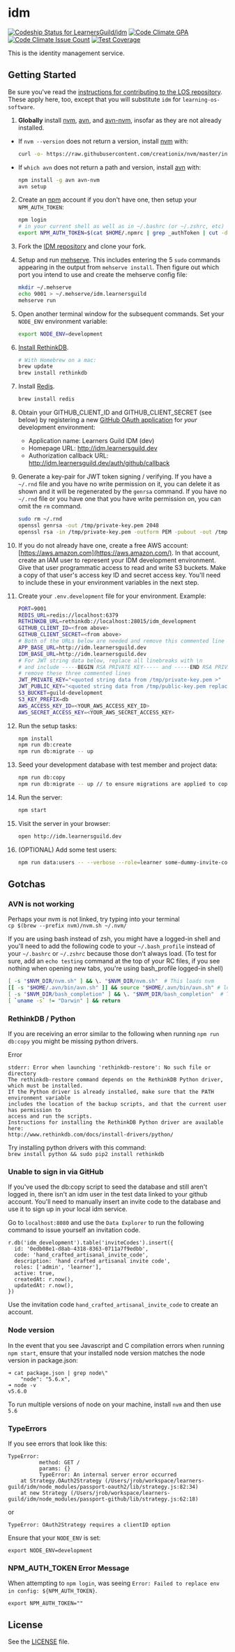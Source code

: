 # idm

[ ![Codeship Status for LearnersGuild/idm](https://app.codeship.com/projects/92d0f5c0-180d-0134-1b2a-7a446e54894e/status?branch=master)](https://app.codeship.com/projects/158637)
[![Code Climate GPA](https://codeclimate.com/github/LearnersGuild/idm/badges/gpa.svg)](https://codeclimate.com/github/LearnersGuild/idm/feed)
[![Code Climate Issue Count](https://codeclimate.com/github/LearnersGuild/idm/badges/issue_count.svg)](https://codeclimate.com/github/LearnersGuild/idm/feed)
[![Test Coverage](https://codeclimate.com/github/LearnersGuild/idm/coverage.svg)](https://codeclimate.com/github/LearnersGuild/idm/coverage)

This is the identity management service.

## Getting Started

Be sure you've read the [instructions for contributing to the LOS repository](https://github.com/LearnersGuild/learning-os-software/blob/master/appendix/how-to-modify.md). These apply here, too, except that you will substitute `idm` for `learning-os-software`.

1. **Globally** install [nvm][nvm], [avn][avn], and [avn-nvm][avn-nvm], insofar as they are not already installed.

- If `nvm --version` does not return a version, install [nvm][nvm] with:

    ```bash
    curl -o- https://raw.githubusercontent.com/creationix/nvm/master/install.sh | bash
    ```
    
- If `which avn` does not return a path and version, install [avn][avn] with:

    ```bash
    npm install -g avn avn-nvm
    avn setup
    ```

2. Create an [npm][npm] account if you don't have one, then setup your `NPM_AUTH_TOKEN`:

    ```bash
    npm login
    # in your current shell as well as in ~/.bashrc (or ~/.zshrc, etc)
    export NPM_AUTH_TOKEN=$(cat $HOME/.npmrc | grep _authToken | cut -d '=' -f2)
    ```

3. Fork the [IDM repository](https://github.com/LearnersGuild/idm) and clone your fork.

4. Setup and run [mehserve][mehserve]. This includes entering the 5 `sudo` commands appearing in the output from `mehserve install`. Then figure out which port you intend to use and create the mehserve config file:

    ```bash
    mkdir ~/.mehserve
    echo 9001 > ~/.mehserve/idm.learnersguild
    mehserve run
    ```

5. Open another terminal window for the subsequent commands. Set your `NODE_ENV` environment variable:

    ```bash
    export NODE_ENV=development
    ```

6. [Install RethinkDB][install-rethinkdb].

    ```bash
    # With Homebrew on a mac:
    brew update
    brew install rethinkdb
    ```

7. Install [Redis][redis].

    ```bash
    brew install redis
    ```

8. Obtain your GITHUB_CLIENT_ID and GITHUB_CLIENT_SECRET (see below) by registering a new [GitHub OAuth application][github-register-application] for _your_ development environment:
    - Application name: Learners Guild IDM (dev)
    - Homepage URL: http://idm.learnersguild.dev
    - Authorization callback URL: http://idm.learnersguild.dev/auth/github/callback

9. Generate a key-pair for JWT token signing / verifying. If you have a `~/.rnd` file and you have no write permission on it, you can delete it as shown and it will be regenerated by the `genrsa` command. If you have no `~/.rnd` file or you have one that you have write permission on, you can omit the `rm` command.

    ```bash
    sudo rm ~/.rnd
    openssl genrsa -out /tmp/private-key.pem 2048
    openssl rsa -in /tmp/private-key.pem -outform PEM -pubout -out /tmp/public-key.pem
    ```

10. If you do not already have one, create a free AWS account: [https://aws.amazon.com](https://aws.amazon.com/). In that account, create an IAM user to represent your IDM development environment. Give that user programmatic access to read and write S3 buckets. Make a copy of that user's access key ID and secret access key. You'll need to include these in your environment variables in the next step.

11. Create your `.env.development` file for your environment. Example:

    ```bash
    PORT=9001
    REDIS_URL=redis://localhost:6379
    RETHINKDB_URL=rethinkdb://localhost:28015/idm_development
    GITHUB_CLIENT_ID=<from above>
    GITHUB_CLIENT_SECRET=<from above>
    # Both of the URLs below are needed and remove this commented line
    APP_BASE_URL=http://idm.learnersguild.dev
    IDM_BASE_URL=http://idm.learnersguild.dev
    # For JWT string data below, replace all linebreaks with \n
    # and include -----BEGIN RSA PRIVATE KEY----- and -----END RSA PRIVATE KEY-----
    # remove these three commented lines
    JWT_PRIVATE_KEY="<quoted string data from /tmp/private-key.pem >"
    JWT_PUBLIC_KEY="<quoted string data from /tmp/public-key.pem replace all linebreaks with \n >"
    S3_BUCKET=guild-development
    S3_KEY_PREFIX=db
    AWS_ACCESS_KEY_ID=<YOUR_AWS_ACCESS_KEY_ID>
    AWS_SECRET_ACCESS_KEY=<YOUR_AWS_SECRET_ACCESS_KEY>
    ```

12. Run the setup tasks:

    ```bash
    npm install
    npm run db:create
    npm run db:migrate -- up
    ```

13. Seed your development database with test member and project data:

    ```bash
    npm run db:copy
    npm run db:migrate -- up // to ensure migrations are applied to copied data
    ```

14. Run the server:

    ```bash
    npm start
    ```

15. Visit the server in your browser:

    ```bash
    open http://idm.learnersguild.dev
    ```

16. (OPTIONAL) Add some test users:

    ```bash
    npm run data:users -- --verbose --role=learner some-dummy-invite-code
    ```

## Gotchas

### AVN is not working

Perhaps your nvm is not linked, try typing into your terminal  
`cp $(brew --prefix nvm)/nvm.sh ~/.nvm/`

If you are using bash instead of zsh, you might have a logged-in shell and you'll need to add the following code to your `~/.bash_profile` instead of your `~/.bashrc` or `~/.zshrc` because those don't always load. (To test for sure, add an `echo testing` command at the top of your RC files, if you see nothing when opening new tabs, you're using bash_profile logged-in shell)

```sh
[ -s "$NVM_DIR/nvm.sh" ] && \. "$NVM_DIR/nvm.sh"  # This loads nvm
[[ -s "$HOME/.avn/bin/avn.sh" ]] && source "$HOME/.avn/bin/avn.sh" # load avn
[ -s "$NVM_DIR/bash_completion" ] && \. "$NVM_DIR/bash_completion"  # This loads nvm bash_completion
[ `uname -s` != "Darwin" ] && return
```

### RethinkDB / Python

If you are receiving an error similar to the following when running `npm run db:copy` you might be missing python drivers.  

Error
```
stderr: Error when launching 'rethinkdb-restore': No such file or directory
The rethinkdb-restore command depends on the RethinkDB Python driver, which must be installed.
If the Python driver is already installed, make sure that the PATH environment variable
includes the location of the backup scripts, and that the current user has permission to
access and run the scripts.
Instructions for installing the RethinkDB Python driver are available here:
http://www.rethinkdb.com/docs/install-drivers/python/
```

Try installing python drivers with this command:  
`brew install python && sudo pip2 install rethinkdb`

### Unable to sign in via GitHub

If you've used the db:copy script to seed the database and still aren't logged in, there isn't an idm user in the test data linked to your github account. You'll need to manually insert an invite code to the database and use it to sign up in your local idm service.

Go to `localhost:8080` and use the `Data Explorer` to run the following command to issue yourself an invitation code.

```ReQl
r.db('idm_development').table('inviteCodes').insert({
  id: '0edb08e1-d8ab-4318-8363-0711a7f9edbb',
  code: 'hand_crafted_artisanal_invite_code',
  description: 'hand crafted artisanal invite code',
  roles: ['admin', 'learner'],
  active: true,
  createdAt: r.now(),
  updatedAt: r.now(),
})
```

Use the invitation code `hand_crafted_artisanal_invite_code` to create an account.

### Node version

In the event that you see Javascript and C compilation errors when running `npm start`,
ensure that your installed node version matches the node version in package.json:

```
➜ cat package.json | grep node\"
    "node": "5.6.x",
➜ node -v
v5.6.0
```

To run multiple versions of node on your machine, install `nvm` and then use `5.6`

### TypeErrors

If you see errors that look like this:

```
TypeError:
          method: GET /
          params: {}
          TypeError: An internal server error occurred
    at Strategy.OAuth2Strategy (/Users/jrob/workspace/learners-guild/idm/node_modules/passport-oauth2/lib/strategy.js:82:34)
    at new Strategy (/Users/jrob/workspace/learners-guild/idm/node_modules/passport-github/lib/strategy.js:62:18)
```
or

```
TypeError: OAuth2Strategy requires a clientID option
```

Ensure that your `NODE_ENV` is set:

`export NODE_ENV=development`

### NPM_AUTH_TOKEN Error Message

When attempting to `npm login`, was seeing `Error: Failed to replace env in config: ${NPM_AUTH_TOKEN}`.

`export NPM_AUTH_TOKEN=""`

## License

See the [LICENSE](./LICENSE) file.

[echo]: https://github.com/LearnersGuild/echo
[github-register-application]: https://github.com/settings/applications/new
[install-rethinkdb]: https://www.rethinkdb.com/docs/install/
[redis]: http://redis.io/
[mehserve]: https://github.com/timecounts/mehserve
[npm]: https://www.npmjs.com/
[nvm]: https://github.com/creationix/nvm
[avn]: https://github.com/wbyoung/avn
[avn-nvm]: https://github.com/wbyoung/avn-nvm
